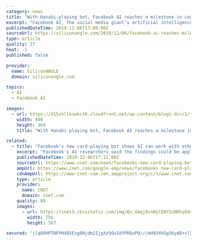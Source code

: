 ```yaml
---
category: news
title: "With Hanabi-playing bot, Facebook AI reaches a milestone in cooperative AI"
excerpt: "Facebook AI, the social media giant’s artificial intelligence research division, announced today that it has met a milestone in the creation of a bot that can play Hanabi, a cooperative card game involving imperfect information, with near-perfect results."
publishedDateTime: 2019-12-06T17:09:00Z
sourceUrl: https://siliconangle.com/2019/12/06/facebook-ai-reaches-milestone-cooperative-ai-hanabi-playing-bot/
type: article
quality: 37
heat: -1
published: false

provider:
  name: SiliconANGLE
  domain: siliconangle.com

topics:
  - AI
  - Facebook AI

images:
  - url: https://d15shllkswkct0.cloudfront.net/wp-content/blogs.dir/1/files/2019/12/hanabi-box-and-cards.jpg
    width: 490
    height: 369
    title: "With Hanabi-playing bot, Facebook AI reaches a milestone in cooperative AI"

related:
  - title: "Facebook's new card-playing bot shows AI can work with others"
    excerpt: "Facebook's AI researchers said the findings could be applied to a range of applications, including improving self-driving cars and virtual assistants. \"The reason we're interested in Hanabi is not primarily about games,\" said Adam Lerer, a research ..."
    publishedDateTime: 2019-12-06T17:11:00Z
    sourceUrl: https://www.cnet.com/news/facebooks-new-card-playing-bot-shows-ai-can-work-with-others/
    ampUrl: https://www.cnet.com/google-amp/news/facebooks-new-card-playing-bot-shows-ai-can-work-with-others/
    cdnAmpUrl: https://www-cnet-com.cdn.ampproject.org/c/s/www.cnet.com/google-amp/news/facebooks-new-card-playing-bot-shows-ai-can-work-with-others/
    type: article
    provider:
      name: CNET
      domain: cnet.com
    quality: 89
    images:
      - url: https://cnet3.cbsistatic.com/img/Qz_XAqj9znNjCENYSzNHhyD4vZs=/756x567/2019/12/05/d44c0dda-53df-4abd-8e07-01ed8182a730/gettyimages-1037777652.jpg
        width: 756
        height: 567

secured: "jlq89HPTNFPH4Q5Esg6Njdm2IjgXz5OuIdYPR8uPO///mH834VGg5KyAB++l57S2YNRqnN7PO3jv4D3Cj63QwhvVPFSDKtVMmDxvU6k8gen2sA6VnQI1guGDacPLz455Us/zIo0XcmV6tMDY/GBNrTUnY9KA44cvM7KGCO0nOAibYrapRxY9ntWjN45aejifFUk9k32FKeV55w+wNXJVxtwoMz2NqQv3DQm6bBZ32T2JPUNYcOAEdyF1RgYHYcqG3MtnTZ6xxO5ph32enejtgw==;kwmuFlHYc3C4IgUT9y4VWg=="
---
```


